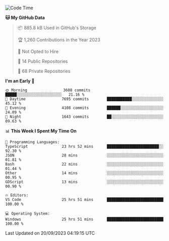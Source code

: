 <!--START_SECTION:waka-->
![Code Time](http://img.shields.io/badge/Code%20Time-4%2C617%20hrs%2021%20mins-blue)

**🐱 My GitHub Data** 

> 📦 885.8 kB Used in GitHub's Storage 
 > 
> 🏆 1,260 Contributions in the Year 2023
 > 
> 🚫 Not Opted to Hire
 > 
> 📜 14 Public Repositories 
 > 
> 🔑 68 Private Repositories 
 > 
**I'm an Early 🐤** 

```text
🌞 Morning                3608 commits        █████░░░░░░░░░░░░░░░░░░░░   21.16 % 
🌆 Daytime                7695 commits        ███████████░░░░░░░░░░░░░░   45.12 % 
🌃 Evening                4108 commits        ██████░░░░░░░░░░░░░░░░░░░   24.09 % 
🌙 Night                  1643 commits        ██░░░░░░░░░░░░░░░░░░░░░░░   09.63 % 
```


📊 **This Week I Spent My Time On** 

```text
💬 Programming Languages: 
TypeScript               23 hrs 52 mins      ███████████████████████░░   92.30 % 
JSON                     28 mins             ░░░░░░░░░░░░░░░░░░░░░░░░░   01.81 % 
Bash                     22 mins             ░░░░░░░░░░░░░░░░░░░░░░░░░   01.44 % 
Other                    14 mins             ░░░░░░░░░░░░░░░░░░░░░░░░░   00.95 % 
GDScript                 13 mins             ░░░░░░░░░░░░░░░░░░░░░░░░░   00.90 % 

🔥 Editors: 
VS Code                  25 hrs 51 mins      █████████████████████████   100.00 % 

💻 Operating System: 
Windows                  25 hrs 51 mins      █████████████████████████   100.00 % 
```


 Last Updated on 20/09/2023 04:19:15 UTC
<!--END_SECTION:waka-->

